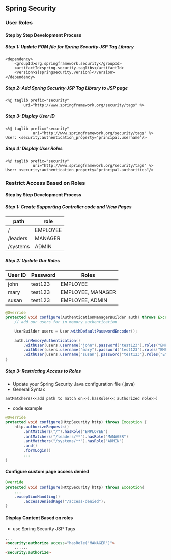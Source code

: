 ## Spring Security

### User Roles
#### Step by Step Development Process
##### Step 1: Update POM file for Spring Security JSP Tag Library
```
<dependency>
    <groupId>org.springframework.security</groupId>
    <artifactId>spring-security-taglibs</artifactId>
    <version>${springsecurity.version}</version>
</dependency>
```

##### Step 2: Add Spring Security JSP Tag Library to JSP page
```
<%@ taglib prefix="security" 
        uri="http://www.springframework.org/security/tags" %>
```

##### Step 3: Display User ID
```
<%@ taglib prefix="security" 
            uri="http://www.springframework.org/security/tags" %>
User: <security:authentication_property="principal.username"/>
```

##### Step 4: Display User Roles
```
<%@ taglib prefix="security" 
            uri="http://www.springframework.org/security/tags" %>
User: <security:authentication_property="principal.authorities"/>
```


### Restrict Access Based on Roles
#### Step by Step Development Process

##### Step 1: Create Supporting Controller code and View Pages
|path|role|
|---|---|
|/|EMPLOYEE|
|/leaders|MANAGER|
|/systems|ADMIN|

##### Step 2: Update Our Roles
|User ID| Password| Roles|
|---|---|---|
|john|test123|EMPLOYEE|
|mary|test123|EMPLOYEE, MANAGER|
|susan|test123|EMPLOYEE, ADMIN|

```java
@Override
protected void configure(AuthenticationManagerBuilder auth) throws Exception{
    // add our users for in memory authentication

    UserBuilder users = User.withDefaultPasswordEncoder();

    auth.inMemoryAuthentication()
        .withUser(users.username("john").password("test123").roles("EMPLOYEE"))
        .withUser(users.username("mary").password("test123").roles("EMPLOYEE" , "MANAGER"))
        .withUser(users.username("susan").password("test123").roles("EMPLOYEE" , "ADMIN"));
}
```

##### Step 3: Restricting Access to Roles
- Update your Spring Security Java configuration file (.java)
- General Syntax
```
antMatchers(<<add path to match on>>).hasRole(<< authorized role>>)
```
- code example
```java
@Override
protected void configure(HttpSecurity http) throws Exception {
    http.authorizeRequests()
        .antMatchers("/").hasRole("EMPLOYEE")
        .antMatchers("/leaders/**").hasRole("MANAGER")
        .antMatchers("/systems/**").hasRole("ADMIN")
        .and()
        .formLogin()
        ...
}
```

#### Configure custom page access denied
```java
Override
protected void configure(HttpSecurity http) throws Exception{
    ...
    .exceptionHandling()
        .accessDeniedPage("/access-denied");
}
```

#### Display Content Based on roles
- use Spring Security JSP Tags
```html
...
<security:authorize access="hasRole('MANAGER')">
    ......
<security:authorize>
```



